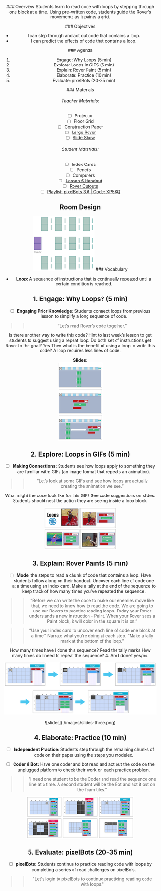 <header class='header' title='Rover Paint' subtitle='Lesson 06'/>

<notable>
<iconp src='/icons/activity.png'>### Overview</iconp>
Students learn to read code with loops by stepping through one block at a time. Using pre-written code, students guide the Rover’s movements as it paints a grid.

<iconp src='/icons/objectives.png'>### Objectives</iconp>
- I can step through and act out code that contains a loop.
- I can predict the effects of code that contains a loop.

<iconp src='/icons/agenda.png'>### Agenda</iconp>

1. Engage: Why Loops (5 min)
1. Explore: Loops in GIFS (5 min)
1. Explain: Rover Paint (5 min)
1. Elaborate: Practice (10 min)
1. Evaluate: pixelBots (20-35 min)


<note>
<iconp src='/icons/materials.png'>### Materials</iconp>

###### Teacher Materials:
- [ ] Projector
- [ ] Floor Grid
- [ ] Construction Paper
- [ ] [Large Rover][large-rover]
- [ ] [Slide Show][slides]

###### Student Materials:
- [ ] Index Cards
- [ ] Pencils
- [ ] Computers
- [ ] [Lesson 6 Handout][lesson-6-handout]
- [ ] [Rover Cutouts][rover-cutouts]
- [ ] [Playlist: pixelBots 3.6 | Code: XP5KQ][playlist]

</note>

## Room Design
![room](/images/layout-rows.png)
<note>
<iconp src='/icons/vocab.png'>### Vocabulary</iconp>

- **Loop:** A sequence of instructions that is continually repeated until a certain condition is reached.

</note>

## 1. Engage: Why Loops? (5 min)

- [ ] **Engaging Prior Knowledge:** Students connect loops from previous lesson to simplify a long sequence of code.

> > “Let’s read Rover’s code together.”

<iconp type="question">Is there another way to write this code? </iconp>
<iconp type="answer"> Hint to last week’s lesson to get students to suggest using a repeat loop.</iconp>
<iconp type="question">Do both set of instructions get Rover to the goal?  </iconp>
<iconp type="answer">Yes </iconp>
<iconp type="question">Then what is the benefit of using a loop to write this code?  </iconp>
<iconp type="answer">A loop requires less lines of code. </iconp>

<note>**Slides:** <br/>
![slides](./images/slides-one.png)
</note>

## 2. Explore: Loops in GIFs (5 min)

- [ ] **Making Connections:** Students see how loops apply to something they are familiar with: GIFs (an image format that repeats an animation).

> > “Let’s look at some GIFs and see how loops are actually creating the animation we see.”

<iconp type="question">What might the code look like for this GIF?</iconp>
<iconp type="answer">See code suggestions on slides. Students should nest the action they are seeing inside a loop block.</iconp>

![slides](./images/slides-two.png)


## 3. Explain: Rover Paints (5 min)

- [ ] **Model** the steps to read a chunk of code that contains a loop. Have students follow along on their handout. Uncover each line of code one at a time using an index card. Make a tally at the end of the sequence to keep track of how many times you’ve repeated the sequence.

> > “Before we can write the code to make our enemies move like that, we need to know how to read the code. We are going to use our Rovers to practice reading loops. Today your Rover understands a new instruction - Paint. When your Rover sees a Paint block, it will color in the square it is on.”

> > “Use your index card to uncover each line of code one block at a time.”
Narrate what you’re doing at each step.
> > “Make a tally mark at the bottom of the loop.”

<iconp type="question">How many times have I done this sequence? </iconp>
<iconp type="answer">Read the tally marks </iconp>
<iconp type="question">How many times do I need to repeat the sequence? </iconp>
<iconp type="answer">4. </iconp>
<iconp type="question">Am I done? </iconp>
<iconp type="answer">yes/no.</iconp>

![loop](./images/read-loops.png)

<note>
![slides](./images/slides-three.png)</note>

## 4. Elaborate: Practice (10 min)

- [ ] **Independent Practice:** Students step through the remaining chunks of code on their paper using the steps you modeled.

- [ ] **Coder & Bot:** Have one coder and bot read and act out the code on the unplugged platform to check their work on each practice problem.

> > "I need one student to be the Coder and read the sequence one line at a time. A second student will be the Bot and act it out on the foam tiles."

![slides](./images/slides-four.png)

## 5. Evaluate: pixelBots (20-35 min)

- [ ] **pixelBots:** Students continue to practice reading code with loops by completing a series of read challenges on pixelBots.

>>"Let's login to pixelBots to continue practicing reading code with loops."


</notable>

[large-rover]: https://drive.google.com/file/d/0B48_2vIyABioeEVTZWx1XzRMUFU/view
[lesson-6-handout]: https://drive.google.com/file/d/0B2wBzr9vcXjPYjM5MUhtdkxrc0U/view
[rover-cutouts]: https://drive.google.com/file/d/0B48_2vIyABioNG8tTWZNYmZocFE/view
[slides]: https://docs.google.com/presentation/d/1k6bOri7DmqbrOy0RGKw3d-xcHLy2ehlLis0xi5iJ4e8/edit?usp=sharing
[playlist]: http://www.pixelbots.io/XP5KQ

